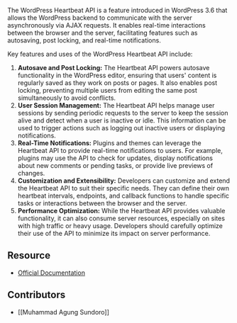 The WordPress Heartbeat API is a feature introduced in WordPress 3.6 that allows the WordPress backend to communicate with the server asynchronously via AJAX requests. It enables real-time interactions between the browser and the server, facilitating features such as autosaving, post locking, and real-time notifications.

Key features and uses of the WordPress Heartbeat API include:
1. **Autosave and Post Locking:** The Heartbeat API powers autosave functionality in the WordPress editor, ensuring that users' content is regularly saved as they work on posts or pages. It also enables post locking, preventing multiple users from editing the same post simultaneously to avoid conflicts.
2. **User Session Management:** The Heartbeat API helps manage user sessions by sending periodic requests to the server to keep the session alive and detect when a user is inactive or idle. This information can be used to trigger actions such as logging out inactive users or displaying notifications.
3. **Real-Time Notifications:** Plugins and themes can leverage the Heartbeat API to provide real-time notifications to users. For example, plugins may use the API to check for updates, display notifications about new comments or pending tasks, or provide live previews of changes.
4. **Customization and Extensibility:** Developers can customize and extend the Heartbeat API to suit their specific needs. They can define their own heartbeat intervals, endpoints, and callback functions to handle specific tasks or interactions between the browser and the server.
5. **Performance Optimization:** While the Heartbeat API provides valuable functionality, it can also consume server resources, especially on sites with high traffic or heavy usage. Developers should carefully optimize their use of the API to minimize its impact on server performance.

## Resource
- [Official Documentation](https://developer.wordpress.org/plugins/javascript/heartbeat-api/)

## Contributors
- [[Muhammad Agung Sundoro]]